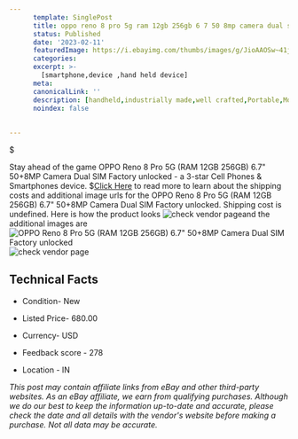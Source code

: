 ```yaml
---
      template: SinglePost
      title: oppo reno 8 pro 5g ram 12gb 256gb 6 7 50 8mp camera dual sim factory unlocked
      status: Published
      date: '2023-02-11'
      featuredImage: https://i.ebayimg.com/thumbs/images/g/JioAAOSw~41jjudi/s-l225.jpg
      categories: 
      excerpt: >-
        [smartphone,device ,hand held device]
      meta:
      canonicalLink: ''
      description: [handheld,industrially made,well crafted,Portable,Mobile,Compact,Convenient,Lightweight,Maneuverable,Man-portable,Miniature,Carriable,Hand-held,Light,Holdable,Transportable,Mobile device,Pocket-sized,On-the-go,Wireless,Cordless,Compact size,Convenient size, smartphone,device ,hand held device]
      noindex: false
      
        
---
```

$

Stay ahead of the game OPPO Reno 8 Pro 5G (RAM 12GB 256GB) 6.7" 50+8MP Camera Dual SIM Factory unlocked - a 3-star Cell Phones & Smartphones device.
$[Click Here](https://www.ebay.com/itm/385277032408?hash=item59b44cf7d8%3Ag%3AJioAAOSw%7E41jjudi&mkevt=1&mkcid=1&mkrid=711-53200-19255-0&campid=%253CePNCampaignId%253E&customid=%253CreferenceId%253E&toolid=10049) to read more to learn about the shipping costs and additional image urls for the OPPO Reno 8 Pro 5G (RAM 12GB 256GB) 6.7" 50+8MP Camera Dual SIM Factory unlocked. Shipping cost is undefined. Here is how the product looks ![check vendor page](https://i.ebayimg.com/thumbs/images/g/JioAAOSw~41jjudi/s-l225.jpg)and the additional images are![OPPO Reno 8 Pro 5G (RAM 12GB 256GB) 6.7" 50+8MP Camera Dual SIM Factory unlocked](https://i.ebayimg.com/images/g/JioAAOSw~41jjudi/s-l500.jpg)![check vendor page](https://origin-galleryplus.ebayimg.com/ws/web/385277032408_2_0_1/225x225.jpg,https://origin-galleryplus.ebayimg.com/ws/web/385277032408_3_0_1/225x225.jpg,https://origin-galleryplus.ebayimg.com/ws/web/385277032408_4_0_1/225x225.jpg,https://origin-galleryplus.ebayimg.com/ws/web/385277032408_5_0_1/225x225.jpg,https://origin-galleryplus.ebayimg.com/ws/web/385277032408_6_0_1/225x225.jpg,https://origin-galleryplus.ebayimg.com/ws/web/385277032408_7_0_1/225x225.jpg,https://origin-galleryplus.ebayimg.com/ws/web/385277032408_8_0_1/225x225.jpg,https://origin-galleryplus.ebayimg.com/ws/web/385277032408_9_0_1/225x225.jpg,https://origin-galleryplus.ebayimg.com/ws/web/385277032408_10_0_1/225x225.jpg,https://origin-galleryplus.ebayimg.com/ws/web/385277032408_11_0_1/225x225.jpg,https://origin-galleryplus.ebayimg.com/ws/web/385277032408_12_0_1/225x225.jpg,https://origin-galleryplus.ebayimg.com/ws/web/385277032408_13_0_1/225x225.jpg,https://origin-galleryplus.ebayimg.com/ws/web/385277032408_14_0_1/225x225.jpg)



 ## Technical Facts 



     
      

 - Condition- New 


      

 - Listed Price- 680.00 


      

 - Currency- USD 


      

 - Feedback score - 278 


      

 - Location - IN 


      
      

 *_This post may contain affiliate links from eBay and other third-party websites. As an eBay affiliate, we earn from qualifying purchases. Although we do our best to keep the information up-to-date and accurate, please check the date and all details with the vendor's website before making a purchase. Not all data may be accurate._*






